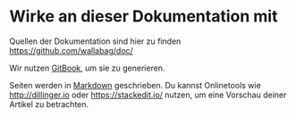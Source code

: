 Wirke an dieser Dokumentation mit
=================================

Quellen der Dokumentation sind hier zu finden
https://github.com/wallabag/doc/

Wir nutzen [GitBook](https://www.gitbook.com/book/wallabag/documentation/details), um sie zu generieren.

Seiten werden in
[Markdown](https://de.wikipedia.org/wiki/Markdown)
geschrieben. Du kannst Onlinetools wie http://dillinger.io oder
https://stackedit.io/ nutzen, um eine Vorschau deiner Artikel zu
betrachten.
